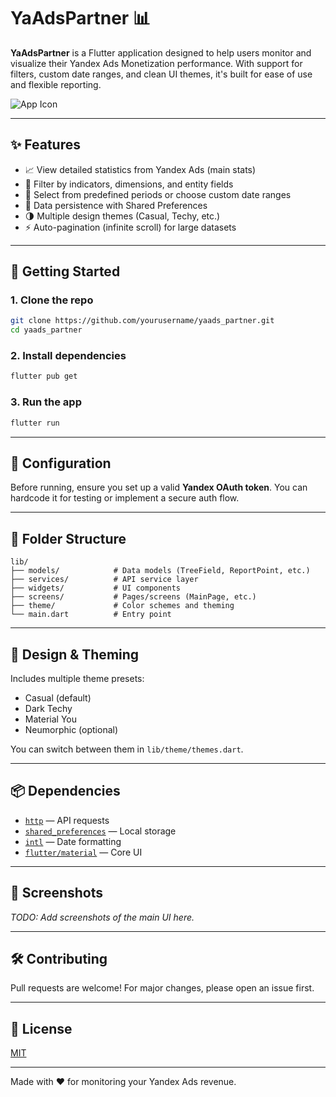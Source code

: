 # YaAdsPartner 📊

**YaAdsPartner** is a Flutter application designed to help users monitor and visualize their Yandex Ads Monetization performance. With support for filters, custom date ranges, and clean UI themes, it's built for ease of use and flexible reporting.

![App Icon](assets/icon.png)

---

## ✨ Features

- 📈 View detailed statistics from Yandex Ads (main stats)
- 🧩 Filter by indicators, dimensions, and entity fields
- 📆 Select from predefined periods or choose custom date ranges
- 💾 Data persistence with Shared Preferences
- 🌗 Multiple design themes (Casual, Techy, etc.)
- ⚡ Auto-pagination (infinite scroll) for large datasets

---

## 🚀 Getting Started

### 1. Clone the repo
```bash
git clone https://github.com/yourusername/yaads_partner.git
cd yaads_partner
```

### 2. Install dependencies
```bash
flutter pub get
```

### 3. Run the app
```bash
flutter run
```

---

## 🧰 Configuration

Before running, ensure you set up a valid **Yandex OAuth token**. You can hardcode it for testing or implement a secure auth flow.

---

## 📁 Folder Structure

```
lib/
├── models/            # Data models (TreeField, ReportPoint, etc.)
├── services/          # API service layer
├── widgets/           # UI components
├── screens/           # Pages/screens (MainPage, etc.)
├── theme/             # Color schemes and theming
└── main.dart          # Entry point
```

---

## 🎨 Design & Theming

Includes multiple theme presets:
- Casual (default)
- Dark Techy
- Material You
- Neumorphic (optional)

You can switch between them in `lib/theme/themes.dart`.

---

## 📦 Dependencies

- [`http`](https://pub.dev/packages/http) — API requests
- [`shared_preferences`](https://pub.dev/packages/shared_preferences) — Local storage
- [`intl`](https://pub.dev/packages/intl) — Date formatting
- [`flutter/material`](https://api.flutter.dev/flutter/material/material-library.html) — Core UI

---

## 📸 Screenshots

_TODO: Add screenshots of the main UI here._

---

## 🛠️ Contributing

Pull requests are welcome! For major changes, please open an issue first.

---

## 📄 License

[MIT](LICENSE)

---

Made with ❤️ for monitoring your Yandex Ads revenue.
